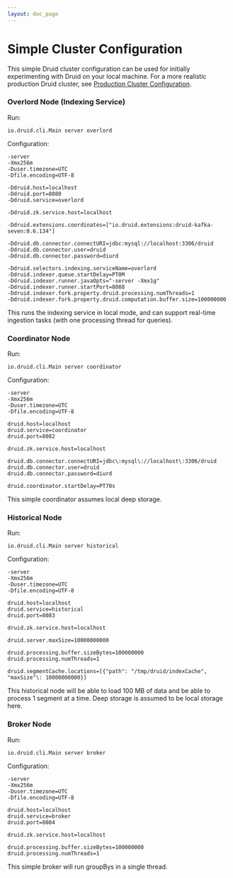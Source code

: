 ```yaml
---
layout: doc_page
---
```

Simple Cluster Configuration
===============================

This simple Druid cluster configuration can be used for initially experimenting with Druid on your local machine. For a more realistic production Druid cluster, see [Production Cluster Configuration](Production-Cluster-Configuration.html).

### Overlord Node (Indexing Service)

Run:

```
io.druid.cli.Main server overlord
```

Configuration:

```
-server
-Xmx256m
-Duser.timezone=UTC
-Dfile.encoding=UTF-8

-Ddruid.host=localhost
-Ddruid.port=8080
-Ddruid.service=overlord

-Ddruid.zk.service.host=localhost

-Ddruid.extensions.coordinates=["io.druid.extensions:druid-kafka-seven:0.6.134"]

-Ddruid.db.connector.connectURI=jdbc:mysql://localhost:3306/druid
-Ddruid.db.connector.user=druid
-Ddruid.db.connector.password=diurd

-Ddruid.selectors.indexing.serviceName=overlord
-Ddruid.indexer.queue.startDelay=PT0M
-Ddruid.indexer.runner.javaOpts="-server -Xmx1g"
-Ddruid.indexer.runner.startPort=8088
-Ddruid.indexer.fork.property.druid.processing.numThreads=1
-Ddruid.indexer.fork.property.druid.computation.buffer.size=100000000
```

This runs the indexing service in local mode, and can support real-time ingestion tasks (with one processing thread for queries).

### Coordinator Node

Run:

```
io.druid.cli.Main server coordinator
```

Configuration:

```
-server
-Xmx256m
-Duser.timezone=UTC
-Dfile.encoding=UTF-8

druid.host=localhost
druid.service=coordinator
druid.port=8082

druid.zk.service.host=localhost

druid.db.connector.connectURI=jdbc\:mysql\://localhost\:3306/druid
druid.db.connector.user=druid
druid.db.connector.password=diurd

druid.coordinator.startDelay=PT70s
```

This simple coordinator assumes local deep storage.

### Historical Node

Run:

```
io.druid.cli.Main server historical
```

Configuration:

```
-server
-Xmx256m
-Duser.timezone=UTC
-Dfile.encoding=UTF-8

druid.host=localhost
druid.service=historical
druid.port=8083

druid.zk.service.host=localhost

druid.server.maxSize=10000000000

druid.processing.buffer.sizeBytes=100000000
druid.processing.numThreads=1

druid.segmentCache.locations=[{"path": "/tmp/druid/indexCache", "maxSize"\: 10000000000}]
```

This historical node will be able to load 100 MB of data and be able to process 1 segment at a time. Deep storage is assumed to be local storage here.

### Broker Node

Run:

```
io.druid.cli.Main server broker
```

Configuration:

```
-server
-Xmx256m
-Duser.timezone=UTC
-Dfile.encoding=UTF-8

druid.host=localhost
druid.service=broker
druid.port=8084

druid.zk.service.host=localhost

druid.processing.buffer.sizeBytes=100000000
druid.processing.numThreads=1
```

This simple broker will run groupBys in a single thread.